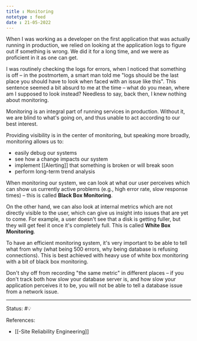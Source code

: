 ```yaml
---
title : Monitoring
notetype : feed
date : 21-05-2022
---
```


When I was working as a developer on the first application that was actually running in production, we relied on looking at the application logs to figure out if something is wrong. We did it for a long time, and we were as proficient in it as one can get. 

I was routinely checking the logs for errors, when I noticed that something is off – in the postmortem, a smart man told me "logs should be the last place you should have to look when faced with an issue like this". This sentence seemed a bit absurd to me at the time – what do you mean, where am I supposed to look instead? Needless to say, back then, I knew nothing about monitoring.

Monitoring is an integral part of running services in production. Without it, we are blind to what's going on, and thus unable to act according to our best interest.

Providing visibility is in the center of monitoring, but speaking more broadly, monitoring allows us to:
- easily debug our systems
- see how a change impacts our system
- implement [[Alerting]] that something is broken or will break soon
- perform long-term trend analysis


When monitoring our system, we can look at what our user perceives which can show us currently active problems (e.g., high error rate, slow response times) – this is called **Black Box Monitoring**.

On the other hand, we can also look at internal metrics which are not directly visible to the user, which can give us insight into issues that are yet to come. For example, a user doesn't see that a disk is getting fuller, but they will get feel it once it's completely full. This is called **White Box Monitoring**.

To have an efficient monitoring system, it's very important to be able to tell what from why (what being 500 errors, why being database is refusing connections). 
This is best achieved with heavy use of white box monitoring with a bit of black box monitoring. 



Don't shy off from recording "the same metric" in different places – if you don't track both how slow your database server is, and how slow your application perceives it to be, you will not be able to tell a database issue from a network issue.




-----

Status: #💡 

References:
- [[-Site Reliability Engineering]]
